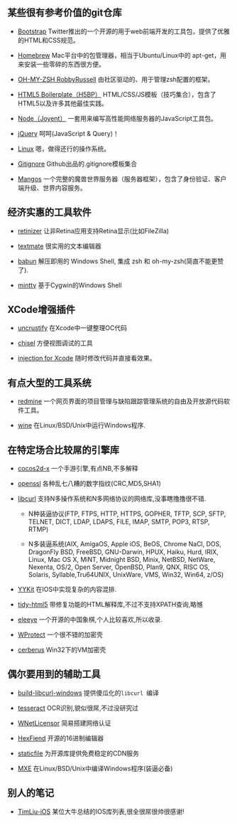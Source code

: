 
## 某些很有参考价值的git仓库
* [Bootstrap](https://github.com/twitter/bootstrap) Twitter推出的一个开源的用于web前端开发的工具包，提供了优雅的HTML和CSS规范。

* [Homebrew](https://github.com/mxcl/homebrew) Mac平台中的包管理器，相当于Ubuntu/Linux中的 apt-get，用来安装一些零碎的东西很方便。

* [OH-MY-ZSH RobbyRussell](https://github.com/robbyrussell/oh-my-zsh) 由社区驱动的、用于管理zsh配置的框架。

* [HTML5 Boilerplate（H5BP）](https://github.com/h5bp/html5-boilerplate) HTML/CSS/JS模板（技巧集合），包含了HTML5以及许多其他最佳实践。

* [Node（Joyent）](https://github.com/joyent/node) 一套用来编写高性能网络服务器的JavaScript工具包。

* [jQuery](https://github.com/jQuery/jQuery) 呵呵(JavaScript & Query)！

* [Linux](https://github.com/torvalds/linux) 嗯，做得还行的操作系统。

* [Gitignore](https://github.com/github/gitignore) Github出品的.gitignore模板集合

* [Mangos](https://github.com/mangos) 一个完整的魔兽世界服务器（服务器框架），包含了身份验证、客户端升级、世界内容服务。

## 经济实惠的工具软件
* [retinizer](http://retinizer.mikelpr.com/) 让非Retina应用支持Retina显示(比如FileZilla)

* [textmate](https://github.com/textmate/textmate) 很实用的文本编辑器

* [babun](https://github.com/babun/babun) 解压即用的 Windows Shell, 集成 zsh 和 oh-my-zsh(简直不能更赞了).

* [mintty](https://github.com/mintty/mintty) 基于Cygwin的Windows Shell

## XCode增强插件
* [uncrustify](https://github.com/uncrustify/uncrustify) 在Xcode中一键整理OC代码

* [chisel](https://github.com/facebook/chisel) 方便视图调试的工具

* [injection for Xcode](https://github.com/johnno1962/injectionforxcode) 随时修改代码并直接看效果。

## 有点大型的工具系统
* [redmine](https://github.com/redmine/redmine) 一个网页界面的项目管理与缺陷跟踪管理系统的自由及开放源代码软件工具。

* [wine](https://wiki.winehq.org/Git_Wine_Tutorial) 在Linux/BSD/Unix中运行Windows程序.

## 在特定场合比较屌的引擎库
* [cocos2d-x](https://github.com/cocos2d/cocos2d-x) 一个手游引擎,有点NB,不多解释

* [openssl](https://github.com/openssl/openssl) 各种乱七八糟的数字指纹(CRC,MD5,SHA1)

* [libcurl](https://github.com/curl/curl) 支持N多操作系统和N多网络协议的网络库,没事瞎撸撸很不错.
	- N种装逼协议(FTP, FTPS, HTTP, HTTPS, GOPHER, TFTP, SCP, SFTP, TELNET, DICT, LDAP, LDAPS, FILE, IMAP, SMTP, POP3, RTSP, RTMP)
	
	- N多装逼系统(AIX, AmigaOS, Apple iOS, BeOS, Chrome NaCl, DOS, DragonFly BSD, FreeBSD, GNU-Darwin, HPUX, Haiku, Hurd, IRIX, Linux, Mac OS X, MiNT, Midnight BSD, Minix, NetBSD, NetWare, Nexenta, OS/2, Open Server, OpenBSD, Plan9, QNX, RISC OS, Solaris, Syllable,Tru64UNIX, UnixWare, VMS, Win32, Win64, z/OS)

* [YYKit](https://github.com/ibireme/YYKit) 在IOS中实现复杂的内容混排.

* [tidy-html5](https://github.com/htacg/tidy-html5) 带修复功能的HTML解释库,不过不支持XPATH查询,略憾

* [eleeye](https://github.com/xqbase/eleeye) 一个开源的中国象棋,个人比较喜欢,所以收录.

* [WProtect](https://github.com/xiaoweime/WProtect) 一个很不错的加密壳

* [cerberus](https://github.com/devilogic/cerberus) Win32下的VM加密壳

## 偶尔要用到的辅助工具
* [build-libcurl-windows](https://github.com/blackrosezy/build-libcurl-windows) 提供傻瓜化的`libcurl `编译

* [tesseract](https://github.com/tesseract-ocr/tesseract) OCR识别,貌似很屌,不过没研究过

* [WNetLicensor](https://github.com/xiaoweime/WNetLicensor) 简易搭建网络认证

* [HexFiend](https://github.com/ridiculousfish/HexFiend) 开源的16进制编辑器

* [staticfile](https://github.com/staticfile/static) 为开源库提供免费稳定的CDN服务 

* [MXE](https://github.com/mxe/mxe) 在Linux/BSD/Unix中编译Windows程序(装逼必备)

## 别人的笔记
* [TimLiu-iOS](https://github.com/Tim9Liu9/TimLiu-iOS) 某位大牛总结的IOS库列表,很全很屌很帅很感谢!



